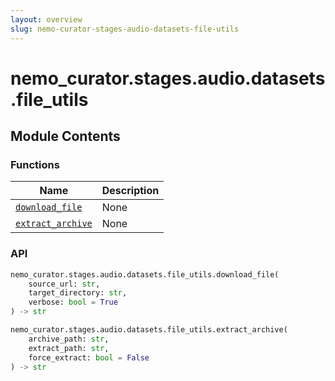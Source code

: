 ```yaml
---
layout: overview
slug: nemo-curator-stages-audio-datasets-file-utils
---
```


# nemo_curator.stages.audio.datasets.file_utils



## Module Contents

### Functions

| Name | Description |
|------|-------------|
| [`download_file`](#nemo_curatorstagesaudiodatasetsfile_utilsdownload_file) | None |
| [`extract_archive`](#nemo_curatorstagesaudiodatasetsfile_utilsextract_archive) | None |

### API

```python
nemo_curator.stages.audio.datasets.file_utils.download_file(
    source_url: str,
    target_directory: str,
    verbose: bool = True
) -> str
```


```python
nemo_curator.stages.audio.datasets.file_utils.extract_archive(
    archive_path: str,
    extract_path: str,
    force_extract: bool = False
) -> str
```

